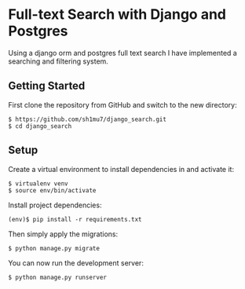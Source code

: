 # Full-text Search with Django and Postgres
Using a django orm and postgres full text search I have implemented a searching and filtering system.
## Getting Started

First clone the repository from GitHub and switch to the new directory:

    $ https://github.com/sh1mu7/django_search.git
    $ cd django_search
## Setup

Create a virtual environment to install dependencies in and activate it:

    $ virtualenv venv
    $ source env/bin/activate


Install project dependencies:

    (env)$ pip install -r requirements.txt

Then simply apply the migrations:

    $ python manage.py migrate

You can now run the development server:

    $ python manage.py runserver
